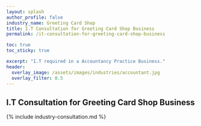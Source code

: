 ```yaml
---
layout: splash 
author_profile: false 
industry_name: Greeting Card Shop
title: I.T Consultation for Greeting Card Shop Business
permalink: /it-consultation-for-greeting-card-shop-business

toc: true
toc_sticky: true

excerpt: "I.T required in a Accountancy Practice Business."
header:
  overlay_image: /assets/images/industries/accountant.jpg
  overlay_filter: 0.5 
---
```


## I.T Consultation for Greeting Card Shop Business

{% include industry-consultation.md %}

